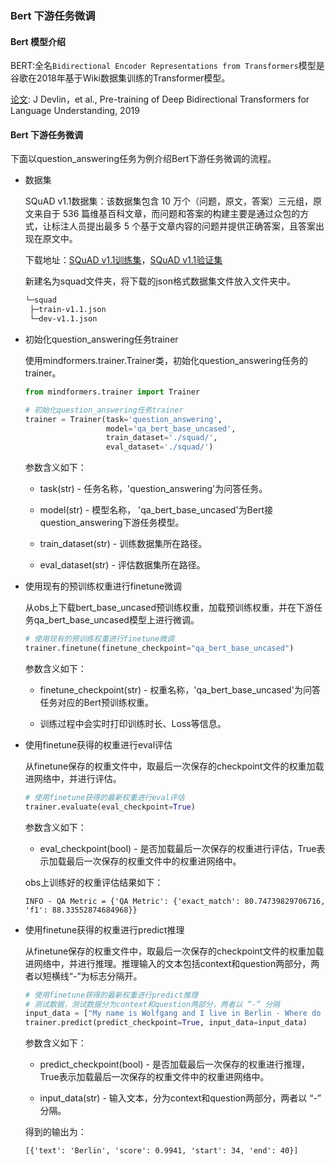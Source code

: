### Bert 下游任务微调

#### Bert 模型介绍

BERT:全名`Bidirectional Encoder Representations from Transformers`模型是谷歌在2018年基于Wiki数据集训练的Transformer模型。  

[论文](https://arxiv.org/abs/1810.04805): J Devlin，et al., Pre-training of Deep Bidirectional Transformers for Language Understanding, 2019

#### Bert 下游任务微调

下面以question_answering任务为例介绍Bert下游任务微调的流程。

- 数据集

  SQuAD v1.1数据集：该数据集包含 10 万个（问题，原文，答案）三元组，原文来自于 536 篇维基百科文章，而问题和答案的构建主要是通过众包的方式，让标注人员提出最多 5 个基于文章内容的问题并提供正确答案，且答案出现在原文中。

  下载地址：[SQuAD v1.1训练集](https://rajpurkar.github.io/SQuAD-explorer/dataset/train-v1.1.json)，[SQuAD v1.1验证集](https://rajpurkar.github.io/SQuAD-explorer/dataset/dev-v1.1.json)

  新建名为squad文件夹，将下载的json格式数据集文件放入文件夹中。

  ```bash
  └─squad  
   ├─train-v1.1.json
   └─dev-v1.1.json
  ```

- 初始化question_answering任务trainer

  使用mindformers.trainer.Trainer类，初始化question_answering任务的trainer。

  ```python
  from mindformers.trainer import Trainer

  # 初始化question_answering任务trainer
  trainer = Trainer(task='question_answering',
                    model='qa_bert_base_uncased',
                    train_dataset='./squad/',
                    eval_dataset='./squad/')
  ```

  参数含义如下：
    - task(str) - 任务名称，'question_answering'为问答任务。

    - model(str) - 模型名称， 'qa_bert_base_uncased'为Bert接question_answering下游任务模型。

    - train_dataset(str) - 训练数据集所在路径。

    - eval_dataset(str) - 评估数据集所在路径。

- 使用现有的预训练权重进行finetune微调

  从obs上下载bert_base_uncased预训练权重，加载预训练权重，并在下游任务qa_bert_base_uncased模型上进行微调。

  ```python
  # 使用现有的预训练权重进行finetune微调
  trainer.finetune(finetune_checkpoint="qa_bert_base_uncased")
  ```

  参数含义如下：

  - finetune_checkpoint(str) - 权重名称，'qa_bert_base_uncased'为问答任务对应的Bert预训练权重。

  - 训练过程中会实时打印训练时长、Loss等信息。

- 使用finetune获得的权重进行eval评估

  从finetune保存的权重文件中，取最后一次保存的checkpoint文件的权重加载进网络中，并进行评估。

  ```python
  # 使用finetune获得的最新权重进行eval评估
  trainer.evaluate(eval_checkpoint=True)
  ```

  参数含义如下：

  - eval_checkpoint(bool) - 是否加载最后一次保存的权重进行评估，True表示加载最后一次保存的权重文件中的权重进网络中。

  obs上训练好的权重评估结果如下：

  ```text
  INFO - QA Metric = {'QA Metric': {'exact_match': 80.74739829706716, 'f1': 88.33552874684968}}
  ```

- 使用finetune获得的权重进行predict推理

  从finetune保存的权重文件中，取最后一次保存的checkpoint文件的权重加载进网络中，并进行推理。推理输入的文本包括context和question两部分，两者以短横线“-”为标志分隔开。

  ```python
  # 使用finetune获得的最新权重进行predict推理
  # 测试数据，测试数据分为context和question两部分，两者以 “-” 分隔
  input_data = ["My name is Wolfgang and I live in Berlin - Where do I live?"]
  trainer.predict(predict_checkpoint=True, input_data=input_data)
  ```

  参数含义如下：

  - predict_checkpoint(bool) - 是否加载最后一次保存的权重进行推理，True表示加载最后一次保存的权重文件中的权重进网络中。

  - input_data(str) - 输入文本，分为context和question两部分，两者以 “-” 分隔。

  得到的输出为：

  ```text
  [{'text': 'Berlin', 'score': 0.9941, 'start': 34, 'end': 40}]
  ```
